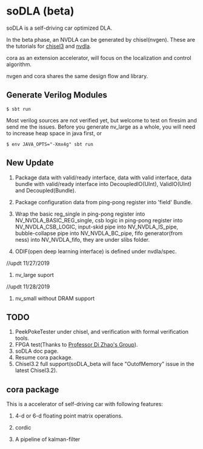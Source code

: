 soDLA (beta)
================

soDLA is a self-driving car optimized DLA.

In the beta phase, an NVDLA can be generated by chisel(nvgen). These are the tutorials for [chisel3](https://chisel.eecs.berkeley.edu/index.html#getstarted) and [nvdla](http://nvdla.org/hw/v1/hwarch.html). 

cora as an extension accelerator, will focus on the localization and control algorithm.

nvgen and cora shares the same design flow and library.


Generate Verilog Modules
----------------
    $ sbt run
    
Most verilog sources are not verified yet, but welcome to test on firesim and send me the issues. Before you generate nv_large as a whole, you will need to increase heap space in java first, or 

    $ env JAVA_OPTS="-Xmx4g" sbt run
    

New Update
----------------
1. Package data with valid/ready interface, data with valid interface, data bundle with valid/ready interface into DecoupledIO(UInt), ValidIO(UInt) and Decoupled(Bundle).

2. Package configuration data from ping-pong register into 'field' Bundle.

3. Wrap the basic reg_single in ping-pong register into NV_NVDLA_BASIC_REG_single, csb logic in ping-pong register into NV_NVDLA_CSB_LOGIC, input-skid pipe into NV_NVDLA_IS_pipe, bubble-collapse pipe into NV_NVDLA_BC_pipe, fifo generator(from ness) into NV_NVDLA_fifo, they are under slibs folder.

4. ODIF(open deep learning interface) is defined under nvdla/spec.

//updt 11/27/2019

1. nv_large suport 

//updt 11/28/2019

1. nv_small without DRAM support




TODO
----------------
1. PeekPokeTester under chisel, and verification with formal verification tools.
2. FPGA test(Thanks to [Professor Di Zhao's Group](http://sourcedb.ict.cas.cn/cn/jssrck/201803/t20180309_4971421.html)).
3. soDLA doc page.
4. Resume cora package.
5. Chisel3.2 full support(soDLA_beta will face "OutofMemory" issue in the latest Chisel3.2). 


cora package
----------------

This is a accelerator of self-driving car with following features:

1. 4-d or 6-d floating point matrix operations.

2. cordic

3. A pipeline of kalman-filter



